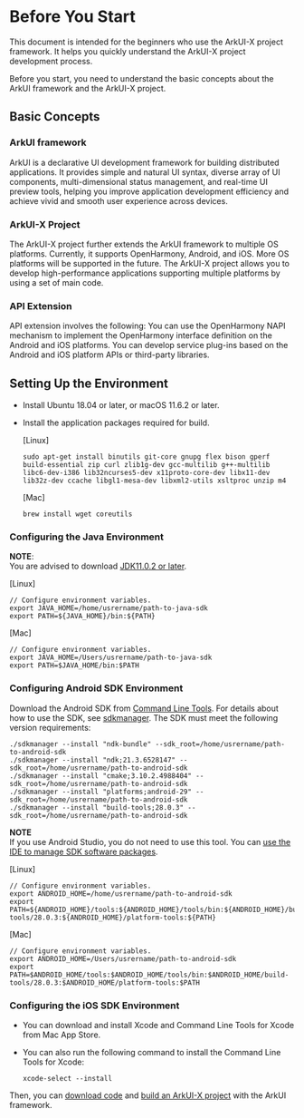 # Before You Start

This document is intended for the beginners who use the ArkUI-X project framework. It helps you quickly understand the ArkUI-X project development process.

Before you start, you need to understand the basic concepts about the ArkUI framework and the ArkUI-X project.

## Basic Concepts

### ArkUI framework

ArkUI is a declarative UI development framework for building distributed applications. It provides simple and natural UI syntax, diverse array of UI components, multi-dimensional status management, and real-time UI preview tools, helping you improve application development efficiency and achieve vivid and smooth user experience across devices.

### ArkUI-X Project

The ArkUI-X project further extends the ArkUI framework to multiple OS platforms. Currently, it supports OpenHarmony, Android, and iOS. More OS platforms will be supported in the future. The ArkUI-X project allows you to develop high-performance applications supporting multiple platforms by using a set of main code.

### API Extension

API extension involves the following: You can use the OpenHarmony NAPI mechanism to implement the OpenHarmony interface definition on the Android and iOS platforms. You can develop service plug-ins based on the Android and iOS platform APIs or third-party libraries.

## Setting Up the Environment

- Install Ubuntu 18.04 or later, or macOS 11.6.2 or later.

- Install the application packages required for build.

  [Linux]

  ```shell
  sudo apt-get install binutils git-core gnupg flex bison gperf build-essential zip curl zlib1g-dev gcc-multilib g++-multilib libc6-dev-i386 lib32ncurses5-dev x11proto-core-dev libx11-dev lib32z-dev ccache libgl1-mesa-dev libxml2-utils xsltproc unzip m4
  ```

  [Mac]

  ```shell
  brew install wget coreutils
  ```

### Configuring the Java Environment
**NOTE**:<br>You are advised to download [JDK11.0.2 or later](https://repo.huaweicloud.com/openjdk/).

  [Linux]

  ```shell
  // Configure environment variables.
  export JAVA_HOME=/home/usrername/path-to-java-sdk
  export PATH=${JAVA_HOME}/bin:${PATH}
  ```

  [Mac]

  ```shell
  // Configure environment variables.
  export JAVA_HOME=/Users/usrername/path-to-java-sdk
  export PATH=$JAVA_HOME/bin:$PATH
  ```

### Configuring Android SDK Environment

Download the Android SDK from [Command Line Tools](https://developer.android.google.cn/studio#command-line-tools-only). For details about how to use the SDK, see [sdkmanager](https://developer.android.google.cn/studio/command-line/sdkmanager). The SDK must meet the following version requirements:

  ```shell
  ./sdkmanager --install "ndk-bundle" --sdk_root=/home/usrername/path-to-android-sdk
  ./sdkmanager --install "ndk;21.3.6528147" --sdk_root=/home/usrername/path-to-android-sdk
  ./sdkmanager --install "cmake;3.10.2.4988404" --sdk_root=/home/usrername/path-to-android-sdk
  ./sdkmanager --install "platforms;android-29" --sdk_root=/home/usrername/path-to-android-sdk
  ./sdkmanager --install "build-tools;28.0.3" --sdk_root=/home/usrername/path-to-android-sdk
  ```
**NOTE**<br>If you use Android Studio, you do not need to use this tool. You can [use the IDE to manage SDK software packages](https://developer.android.google.cn/studio/intro/update#sdk-manager).

  [Linux]

  ```shell
  // Configure environment variables.
  export ANDROID_HOME=/home/usrername/path-to-android-sdk
  export PATH=${ANDROID_HOME}/tools:${ANDROID_HOME}/tools/bin:${ANDROID_HOME}/build-tools/28.0.3:${ANDROID_HOME}/platform-tools:${PATH}
  ```

  [Mac]

  ```shell
  // Configure environment variables.
  export ANDROID_HOME=/Users/usrername/path-to-android-sdk
  export PATH=$ANDROID_HOME/tools:$ANDROID_HOME/tools/bin:$ANDROID_HOME/build-tools/28.0.3:$ANDROID_HOME/platform-tools:$PATH
  ```

### Configuring the iOS SDK Environment

  - You can download and install Xcode and Command Line Tools for Xcode from Mac App Store.
  - You can also run the following command to install the Command Line Tools for Xcode:

    ```shell
    xcode-select --install
    ```

Then, you can [download code](./start-with-download.md) and [build an ArkUI-X project](./start-with-build.md) with the ArkUI framework.
